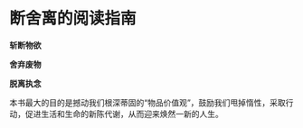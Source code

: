 # 断舍离的阅读指南



**斩断物欲**

**舍弃废物**

**脱离执念**



​		本书最大的目的是撼动我们根深蒂固的“物品价值观”，鼓励我们甩掉惰性，采取行动，促进生活和生命的新陈代谢，从而迎来焕然一新的人生。

